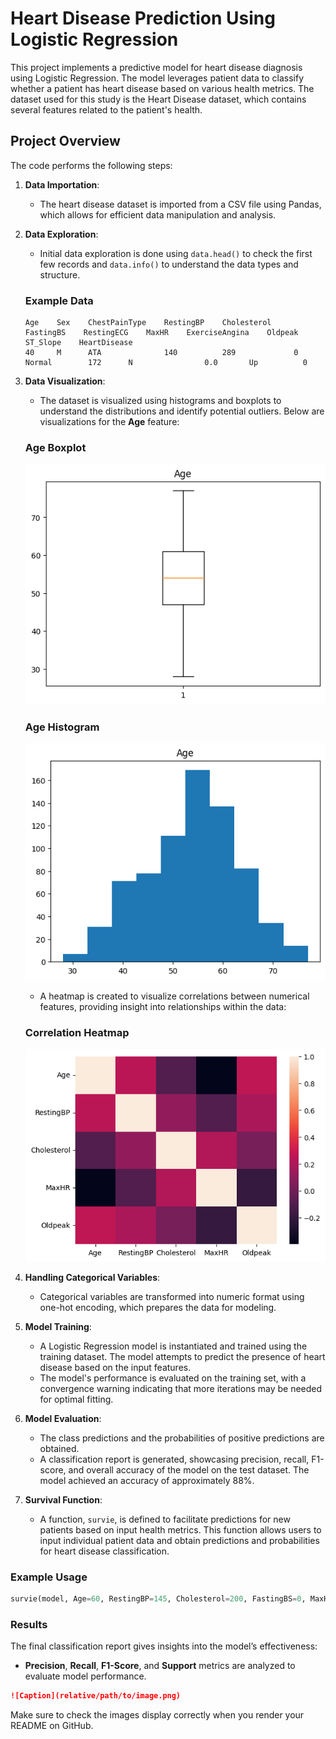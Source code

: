 
# Heart Disease Prediction Using Logistic Regression

This project implements a predictive model for heart disease diagnosis using Logistic Regression. The model leverages patient data to classify whether a patient has heart disease based on various health metrics. The dataset used for this study is the Heart Disease dataset, which contains several features related to the patient's health.

## Project Overview

The code performs the following steps:

1. **Data Importation**: 
   - The heart disease dataset is imported from a CSV file using Pandas, which allows for efficient data manipulation and analysis.

2. **Data Exploration**:
   - Initial data exploration is done using `data.head()` to check the first few records and `data.info()` to understand the data types and structure. 

   ### Example Data
   ```plaintext
   Age    Sex    ChestPainType    RestingBP    Cholesterol    FastingBS    RestingECG    MaxHR    ExerciseAngina    Oldpeak    ST_Slope    HeartDisease
   40     M      ATA              140          289             0            Normal        172      N                0.0       Up          0
   ```

3. **Data Visualization**:
   - The dataset is visualized using histograms and boxplots to understand the distributions and identify potential outliers. Below are visualizations for the **Age** feature:

   ### Age Boxplot
   ![Age Boxplot](https://github.com/lingRowan/Heart_Disease_Prediction/blob/main/boxplot.png)

   ### Age Histogram
   ![Age Histogram](https://github.com/lingRowan/Heart_Disease_Prediction/blob/main/histogram.png)

   - A heatmap is created to visualize correlations between numerical features, providing insight into relationships within the data:

   ### Correlation Heatmap
   ![Correlation Heatmap](https://github.com/lingRowan/Heart_Disease_Prediction/blob/main/Corr.png)

4. **Handling Categorical Variables**:
   - Categorical variables are transformed into numeric format using one-hot encoding, which prepares the data for modeling.

5. **Model Training**:
   - A Logistic Regression model is instantiated and trained using the training dataset. The model attempts to predict the presence of heart disease based on the input features.
   - The model's performance is evaluated on the training set, with a convergence warning indicating that more iterations may be needed for optimal fitting.

6. **Model Evaluation**:
   - The class predictions and the probabilities of positive predictions are obtained.
   - A classification report is generated, showcasing precision, recall, F1-score, and overall accuracy of the model on the test dataset. The model achieved an accuracy of approximately 88%.

7. **Survival Function**:
   - A function, `survie`, is defined to facilitate predictions for new patients based on input health metrics. This function allows users to input individual patient data and obtain predictions and probabilities for heart disease classification.

### Example Usage

```python
survie(model, Age=60, RestingBP=145, Cholesterol=200, FastingBS=0, MaxHR=150, Oldpeak=1.5, HeartDisease=0, Sex_F=True, ...)
```

### Results

The final classification report gives insights into the model’s effectiveness:
- **Precision**, **Recall**, **F1-Score**, and **Support** metrics are analyzed to evaluate model performance. 

```markdown
![Caption](relative/path/to/image.png)
```

Make sure to check the images display correctly when you render your README on GitHub.
